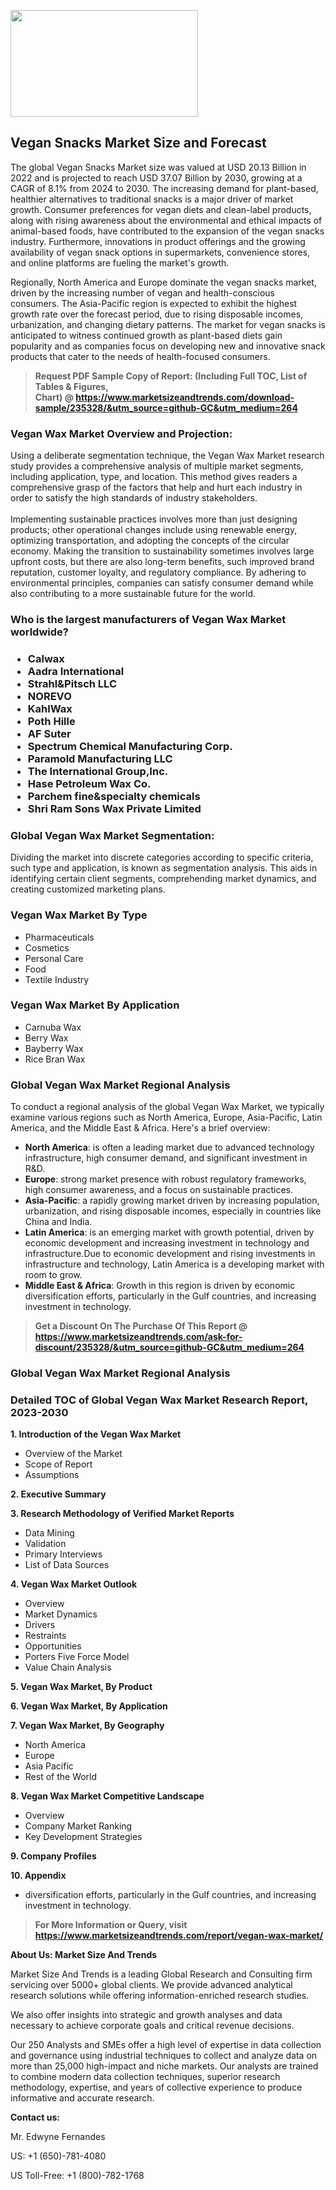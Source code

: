 <p><img class="alignnone size-medium wp-image-20088" src="https://ffe5etoiles.com/wp-content/uploads/2024/12/MST1-300x171.png" alt="" width="300" height="171" /></p><h2>Vegan Snacks Market Size and Forecast</h2><p>The global Vegan Snacks Market size was valued at USD 20.13 Billion in 2022 and is projected to reach USD 37.07 Billion by 2030, growing at a CAGR of 8.1% from 2024 to 2030. The increasing demand for plant-based, healthier alternatives to traditional snacks is a major driver of market growth. Consumer preferences for vegan diets and clean-label products, along with rising awareness about the environmental and ethical impacts of animal-based foods, have contributed to the expansion of the vegan snacks industry. Furthermore, innovations in product offerings and the growing availability of vegan snack options in supermarkets, convenience stores, and online platforms are fueling the market's growth. </p><p>Regionally, North America and Europe dominate the vegan snacks market, driven by the increasing number of vegan and health-conscious consumers. The Asia-Pacific region is expected to exhibit the highest growth rate over the forecast period, due to rising disposable incomes, urbanization, and changing dietary patterns. The market for vegan snacks is anticipated to witness continued growth as plant-based diets gain popularity and as companies focus on developing new and innovative snack products that cater to the needs of health-focused consumers.</p></p><blockquote id="" class=""><strong>Request PDF Sample Copy of Report: (Including Full TOC, List of Tables &amp; Figures, Chart)&nbsp;@&nbsp;<strong><a href="https://www.marketsizeandtrends.com/download-sample/235328/&utm_source=github-GC&utm_medium=264" target="_blank">https://www.marketsizeandtrends.com/download-sample/235328/&utm_source=github-GC&utm_medium=264</a></strong></strong></blockquote><h3 id="" class="">Vegan Wax Market&nbsp;Overview and Projection:</h3><p id="" class="">Using a deliberate segmentation technique, the Vegan Wax Market research study provides a comprehensive analysis of multiple market segments, including application, type, and location. This method gives readers a comprehensive grasp of the factors that help and hurt each industry in order to satisfy the high standards of industry stakeholders. <br /> <br />Implementing sustainable practices involves more than just designing products; other operational changes include using renewable energy, optimizing transportation, and adopting the concepts of the circular economy. Making the transition to sustainability sometimes involves large upfront costs, but there are also long-term benefits, such improved brand reputation, customer loyalty, and regulatory compliance. By adhering to environmental principles, companies can satisfy consumer demand while also contributing to a more sustainable future for the world.</p><h3 id="" class="">Who is the largest manufacturers of&nbsp;Vegan Wax Market worldwide?</h3><h3 class=""><p><ul><li>Calwax </li><li> Aadra International </li><li> Strahl&Pitsch LLC </li><li> NOREVO </li><li> KahlWax </li><li> Poth Hille </li><li> AF Suter </li><li> Spectrum Chemical Manufacturing Corp. </li><li> Paramold Manufacturing LLC </li><li> The International Group,Inc. </li><li> Hase Petroleum Wax Co. </li><li> Parchem fine&specialty chemicals </li><li> Shri Ram Sons Wax Private Limited</li></ul></p></h3><h3 id="" class="">Global&nbsp;Vegan Wax Market Segmentation:</h3><p id="" class="">Dividing the market into discrete categories according to specific criteria, such type and application, is known as segmentation analysis. This aids in identifying certain client segments, comprehending market dynamics, and creating customized marketing plans.</p><h3 id="" class="">Vegan Wax Market&nbsp;By Type</h3><p><p><ul><li>Pharmaceuticals</li><li> Cosmetics</li><li> Personal Care</li><li> Food</li><li> Textile Industry</p></li></ul></p></p><h3 id="" class="">Vegan Wax Market&nbsp;By Application</h3><p class=""><p><ul><li>Carnuba Wax</li><li> Berry Wax</li><li> Bayberry Wax</li><li> Rice Bran Wax</li></ul></p></p><h3 id="" class="">Global Vegan Wax Market Regional Analysis</h3><p id="" class="">To conduct a regional analysis of the global Vegan Wax Market, we typically examine various regions such as North America, Europe, Asia-Pacific, Latin America, and the Middle East &amp; Africa. Here's a brief overview:</p><ul><li><strong>North America</strong>: is often a leading market due to advanced technology infrastructure, high consumer demand, and significant investment in R&amp;D.</li><li><strong>Europe</strong>: strong market presence with robust regulatory frameworks, high consumer awareness, and a focus on sustainable practices.</li><li><strong>Asia-Pacific</strong>: a rapidly growing market driven by increasing population, urbanization, and rising disposable incomes, especially in countries like China and India.</li><li><strong>Latin America</strong>: is an emerging market with growth potential, driven by economic development and increasing investment in technology and infrastructure.Due to economic development and rising investments in infrastructure and technology, Latin America is a developing market with room to grow.</li><li><strong>Middle East &amp; Africa</strong>: Growth in this region is driven by economic diversification efforts, particularly in the Gulf countries, and increasing investment in technology.</li></ul><blockquote id="" class=""><strong>Get a Discount On The Purchase Of This Report @ <strong><a href="https://www.marketsizeandtrends.com/ask-for-discount/235328/&utm_source=github-GC&utm_medium=264" target="_blank">https://www.marketsizeandtrends.com/ask-for-discount/235328/&utm_source=github-GC&utm_medium=264</a></strong></strong></blockquote><h3 id="" class="">Global Vegan Wax Market Regional Analysis</h3><h3 id="" class="">Detailed TOC of Global Vegan Wax Market Research Report, 2023-2030</h3><p id="" class=""><strong>1. Introduction of the Vegan Wax Market</strong></p><ul><li>Overview of the Market</li><li>Scope of Report</li><li>Assumptions</li></ul><p id="" class=""><strong>2. Executive Summary</strong></p><p id="" class=""><strong>3. Research Methodology of Verified Market Reports</strong></p><ul><li>Data Mining</li><li>Validation</li><li>Primary Interviews</li><li>List of Data Sources</li></ul><p id="" class=""><strong>4. Vegan Wax Market Outlook</strong></p><ul><li>Overview</li><li>Market Dynamics</li><li>Drivers</li><li>Restraints</li><li>Opportunities</li><li>Porters Five Force Model</li><li>Value Chain Analysis</li></ul><p id="" class=""><strong>5. Vegan Wax Market, By Product</strong></p><p id="" class=""><strong>6. Vegan Wax Market, By Application</strong></p><p id="" class=""><strong>7. Vegan Wax Market, By Geography</strong></p><ul><li>North America</li><li>Europe</li><li>Asia Pacific</li><li>Rest of the World</li></ul><p id="" class=""><strong>8. Vegan Wax Market Competitive Landscape</strong></p><ul><li>Overview</li><li>Company Market Ranking</li><li>Key Development Strategies</li></ul><p id="" class=""><strong>9. Company Profiles</strong></p><p id="" class=""><strong>10. Appendix</strong></p><ul><li>diversification efforts, particularly in the Gulf countries, and increasing investment in technology.</li></ul><blockquote id="" class=""><strong>For More Information or Query, visit <strong><strong><a href="https://www.marketsizeandtrends.com/report/vegan-wax-market/" target="_blank">https://www.marketsizeandtrends.com/report/vegan-wax-market/</a></strong></strong></strong></blockquote><p id="" class=""><strong>About Us: Market Size And Trends</strong></p><p id="" class="">Market Size And Trends is a leading Global Research and Consulting firm servicing over 5000+ global clients. We provide advanced analytical research solutions while offering information-enriched research studies.</p><p id="" class="">We also offer insights into strategic and growth analyses and data necessary to achieve corporate goals and critical revenue decisions.</p><p id="" class="">Our 250 Analysts and SMEs offer a high level of expertise in data collection and governance using industrial techniques to collect and analyze data on more than 25,000 high-impact and niche markets. Our analysts are trained to combine modern data collection techniques, superior research methodology, expertise, and years of collective experience to produce informative and accurate research.</p><p id="" class=""><strong>Contact us:</strong></p><p id="" class="">Mr. Edwyne Fernandes</p><p id="" class="">US: +1 (650)-781-4080</p><p id="" class="">US Toll-Free: +1 (800)-782-1768</p>
